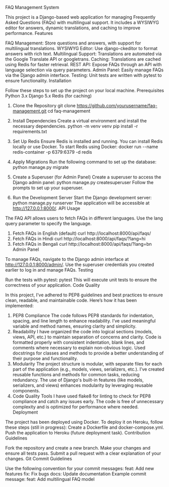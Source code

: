 FAQ Management System

This project is a Django-based web application for managing Frequently Asked Questions (FAQs) with multilingual support. It includes a WYSIWYG editor for answers, dynamic translations, and caching to improve performance.
Features

FAQ Management: Store questions and answers, with support for multilingual translations.
WYSIWYG Editor: Use django-ckeditor to format answers with rich text.
Multilingual Support: Translations are automated via the Google Translate API or googletrans.
Caching: Translations are cached using Redis for faster retrieval.
REST API: Expose FAQs through an API with language selection via query parameters.
Admin Panel: Easily manage FAQs via the Django admin interface.
Testing: Unit tests are written with pytest to ensure functionality.
Installation

Follow these steps to set up the project on your local machine.
Prerequisites
Python 3.x
Django 5.x
Redis (for caching)
1. Clone the Repository
git clone https://github.com/yourusername/faq-management.git
cd faq-management

2. Install Dependencies
Create a virtual environment and install the necessary dependencies.
python -m venv venv
pip install -r requirements.txt

3. Set Up Redis
Ensure Redis is installed and running. You can install Redis locally or use Docker.
To start Redis using Docker:
docker run --name redis-container -p 6379:6379 -d redis

4. Apply Migrations
Run the following command to set up the database:
python manage.py migrate

5. Create a Superuser (for Admin Panel)
Create a superuser to access the Django admin panel:
python manage.py createsuperuser
Follow the prompts to set up your superuser.

6. Run the Development Server
Start the Django development server:
python manage.py runserver
The application will be accessible at http://127.0.0.1:8000/.
API Usage

The FAQ API allows users to fetch FAQs in different languages. Use the lang query parameter to specify the language.
1. Fetch FAQs in English (default)
curl http://localhost:8000/api/faqs/
2. Fetch FAQs in Hindi
curl http://localhost:8000/api/faqs/?lang=hi
3. Fetch FAQs in Bengali
curl http://localhost:8000/api/faqs/?lang=bn
Admin Panel

To manage FAQs, navigate to the Django admin interface at http://127.0.0.1:8000/admin/. Use the superuser credentials you created earlier to log in and manage FAQs.
Testing

Run the tests with pytest:
pytest
This will execute unit tests to ensure the correctness of your application.
Code Quality

In this project, I've adhered to PEP8 guidelines and best practices to ensure clean, readable, and maintainable code. Here’s how it has been implemented:
1. PEP8 Compliance
The code follows PEP8 standards for indentation, spacing, and line length to enhance readability.
I’ve used meaningful variable and method names, ensuring clarity and simplicity.
2. Readability
I have organized the code into logical sections (models, views, API, etc.) to maintain separation of concerns and clarity.
Code is formatted properly with consistent indentation, blank lines, and comments where necessary to explain non-obvious logic.
Used docstrings for classes and methods to provide a better understanding of their purpose and functionality.
3. Modularity
The project structure is modular, with separate files for each part of the application (e.g., models, views, serializers, etc.).
I’ve created reusable functions and methods for common tasks, reducing redundancy.
The use of Django's built-in features (like models, serializers, and views) enhances modularity by leveraging reusable components.
4. Code Quality Tools
I have used flake8 for linting to check for PEP8 compliance and catch any issues early.
The code is free of unnecessary complexity and is optimized for performance where needed.
Deployment

The project has been deployed using Docker. To deploy it on Heroku, follow these steps (still in progress):
Create a Dockerfile and docker-compose.yml.
Push the application to Heroku (future deployment task).
Contribution Guidelines

Fork the repository and create a new branch.
Make your changes and ensure all tests pass.
Submit a pull request with a clear explanation of your changes.
Git Commit Guidelines

Use the following convention for your commit messages:
feat: Add new features
fix: Fix bugs
docs: Update documentation
Example commit message:
feat: Add multilingual FAQ model
